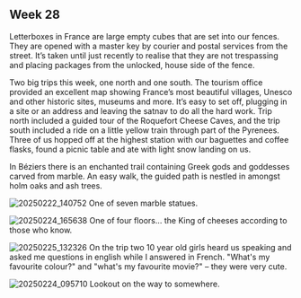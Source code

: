 ## Week 28
Letterboxes in France are large empty cubes that are set into our fences. They are opened with a master key by courier and postal services from the street. It’s taken until just recently to realise that they are not trespassing and placing packages from the unlocked, house side of the fence.

Two big trips this week, one north and one south. The tourism office provided an excellent map showing France’s most beautiful villages, Unesco and other historic sites, museums and more. It’s easy to set off, plugging in a site or an address and leaving the satnav to do all the hard work. Trip north included a guided tour of the Roquefort Cheese Caves, and the trip south included a ride on a little yellow train through part of the Pyrenees. Three of us hopped off at the highest station with our baguettes and coffee flasks, found a picnic table and ate with light snow landing on us.

In Béziers there is an enchanted trail containing Greek gods and goddesses carved from marble. An easy walk, the guided path is nestled in amongst holm oaks and ash trees.

![20250222_140752](https://github.com/user-attachments/assets/51e13cc0-a593-4d8a-9db9-5f0f7b5b16de)
One of seven marble statues.

![20250224_165638](https://github.com/user-attachments/assets/3a28bf2f-8acf-4fab-ba49-c04f659c8a03)
One of four floors... the King of cheeses according to those who know.

![20250225_132326](https://github.com/user-attachments/assets/096f1b63-3a8b-45c6-985b-a78c80ee2d13)
On the trip two 10 year old girls heard us speaking and asked me questions in english while I answered in French. "What's my favourite colour?" and "what's my favourite movie?" – they were very cute.

![20250224_095710](https://github.com/user-attachments/assets/c95f7073-0132-4504-b926-f4f77c9b564f)
Lookout on the way to somewhere.
